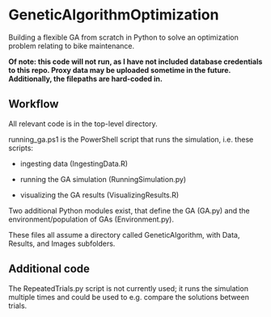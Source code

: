 # GeneticAlgorithmOptimization

Building a flexible GA from scratch in Python to solve an optimization problem relating to bike maintenance. 

**Of note: this code will not run, as I have not included database credentials to this repo. Proxy data may be uploaded sometime in the future. Additionally, the filepaths are hard-coded in.**  

## Workflow

All relevant code is in the top-level directory. 

running_ga.ps1 is the PowerShell script that runs the simulation, i.e. these scripts:

* ingesting data (IngestingData.R)

* running the GA simulation (RunningSimulation.py)

* visualizing the GA results (VisualizingResults.R)

Two additional Python modules exist, that define the GA (GA.py) and the environment/population of GAs (Environment.py). 

These files all assume a directory called GeneticAlgorithm, with Data, Results, and Images subfolders. 

## Additional code

The RepeatedTrials.py script is not currently used; it runs the simulation multiple times and could be used to e.g. compare the solutions between trials. 
